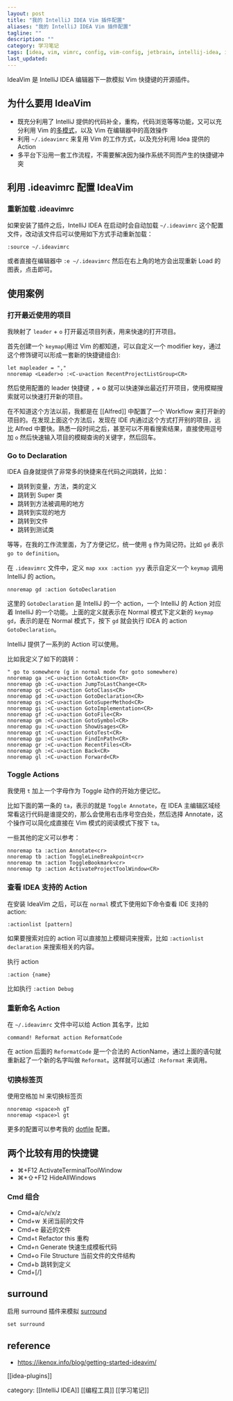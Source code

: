 ```yaml
---
layout: post
title: "我的 IntelliJ IDEA Vim 插件配置"
aliases: "我的 IntelliJ IDEA Vim 插件配置"
tagline: ""
description: ""
category: 学习笔记
tags: [idea, vim, vimrc, config, vim-config, jetbrain, intellij-idea, ide ]
last_updated:
---
```



IdeaVim 是 IntelliJ IDEA 编辑器下一款模拟 Vim 快捷键的开源插件。

## 为什么要用 IdeaVim

- 既充分利用了 IntelliJ 提供的代码补全，重构，代码浏览等等功能，又可以充分利用 Vim 的[多模式](http://einverne.github.io/post/2015/05/vim-mode.html)，以及 Vim 在编辑器中的高效操作
- 利用 `~/.ideavimrc` 来复用 Vim 的工作方式，以及充分利用 Idea 提供的 Action
- 多平台下沿用一套工作流程，不需要解决因为操作系统不同而产生的快捷键冲突


## 利用 .ideavimrc 配置 IdeaVim

### 重新加载 .ideavimrc
如果安装了插件之后，IntelliJ IDEA 在启动时会自动加载 `~/.ideavimrc` 这个配置文件，改动该文件后可以使用如下方式手动重新加载：

	:source ~/.ideavimrc

或者直接在编辑器中 `:e ~/.ideavimrc` 然后在右上角的地方会出现重新 Load 的图表，点击即可。

## 使用案例

### 打开最近使用的项目
我映射了 `leader` + `o` 打开最近项目列表，用来快速的打开项目。

首先创建一个 `keymap`(用过 Vim 的都知道，可以自定义一个 modifier key，通过这个修饰键可以形成一套新的快捷键组合):

```
let mapleader = ","
nnoremap <Leader>o :<C-u>action RecentProjectListGroup<CR>
```

然后使用配置的 leader 快捷键 <kbd>,</kbd> + <kbd>o</kbd> 就可以快速弹出最近打开项目，使用模糊搜索就可以快速打开新的项目。

在不知道这个方法以前，我都是在 [[Alfred]] 中配置了一个 Workflow 来打开新的项目的。在发现上面这个方法后，发现在 IDE 内通过这个方式打开别的项目，远比 Alfred 中要快。熟悉一段时间之后，甚至可以不用看搜索结果，直接使用逗号加 `o` 然后快速输入项目的模糊查询的关键字，然后回车。


### Go to Declaration
IDEA 自身就提供了非常多的快捷来在代码之间跳转，比如：

- 跳转到变量，方法，类的定义
- 跳转到 Super 类
- 跳转到方法被调用的地方
- 跳转到实现的地方
- 跳转到文件
- 跳转到测试类

等等，在我的工作流里面，为了方便记忆，统一使用 `g` 作为简记符。比如 `gd` 表示 `go to definition`。

在 `.ideavimrc` 文件中，定义 `map xxx :action yyy` 表示自定义一个 `keymap` 调用 IntelliJ 的 action。

	nnoremap gd :action GotoDeclaration

这里的 `GotoDeclaration` 是 IntelliJ 的一个 action，一个 IntelliJ 的 Action 对应着 IntelliJ 的一个功能。上面的定义就表示在 Normal 模式下定义新的 `keymap gd`，表示的是在 Normal 模式下，按下 `gd` 就会执行 IDEA 的 action `GotoDeclaration`。

IntelliJ 提供了一系列的 Action 可以使用。

比如我定义了如下的跳转：

```
" go to somewhere (g in normal mode for goto somewhere)
nnoremap ga :<C-u>action GotoAction<CR>
nnoremap gb :<C-u>action JumpToLastChange<CR>
nnoremap gc :<C-u>action GotoClass<CR>
nnoremap gd :<C-u>action GotoDeclaration<CR>
nnoremap gs :<C-u>action GotoSuperMethod<CR>
nnoremap gi :<C-u>action GotoImplementation<CR>
nnoremap gf :<C-u>action GotoFile<CR>
nnoremap gm :<C-u>action GotoSymbol<CR>
nnoremap gu :<C-u>action ShowUsages<CR>
nnoremap gt :<C-u>action GotoTest<CR>
nnoremap gp :<C-u>action FindInPath<CR>
nnoremap gr :<C-u>action RecentFiles<CR>
nnoremap gh :<C-u>action Back<CR>
nnoremap gl :<C-u>action Forward<CR>
```

### Toggle Actions
我使用 `t` 加上一个字母作为 Toggle 动作的开始方便记忆。

比如下面的第一条的 `ta`，表示的就是 `Toggle Annotate`，在 IDEA 主编辑区域经常看这行代码是谁提交的，那么会使用右击序号空白处，然后选择 Annotate，这个操作可以简化成直接在 Vim 模式的阅读模式下按下 `ta`。

一些其他的定义可以参考：

```
nnoremap ta :action Annotate<cr>  
nnoremap tb :action ToggleLineBreakpoint<cr>  
nnoremap tm :action ToggleBookmark<cr>  
nnoremap tp :action ActivateProjectToolWindow<CR>
```


### 查看 IDEA 支持的 Action

在安装 IdeaVim 之后，可以在 `normal` 模式下使用如下命令查看 IDE 支持的 action:

	:actionlist [pattern]

如果要搜索对应的 action 可以直接加上模糊词来搜索，比如 `:actionlist declaration` 来搜索相关的内容。

执行 action

	:action {name}

比如执行 `:action Debug`

### 重新命名 Action

在 `~/.ideavimrc` 文件中可以给 Action 其名字，比如

	command! Reformat action ReformatCode

在 action 后面的 `ReformatCode` 是一个合法的 ActionName，通过上面的语句就重新起了一个新的名字叫做 `Reformat`。这样就可以通过 `:Reformat` 来调用。

### 切换标签页

使用空格加 hl 来切换标签页

	nnoremap <space>h gT
	nnoremap <space>l gt

更多的配置可以参考我的 [dotfile](https://github.com/einverne/dotfiles/blob/master/idea/.ideavimrc) 配置。

## 两个比较有用的快捷键

- ⌘+F12 ActivateTerminalToolWindow
- ⌘+⇧+F12 HideAllWindows


### Cmd 组合

- Cmd+a/c/v/x/z
- Cmd+w 关闭当前的文件
- Cmd+e 最近的文件
- Cmd+t Refactor this 重构
- Cmd+n Generate 快速生成模板代码
- Cmd+o File Structure 当前文件的文件结构
- Cmd+b 跳转到定义
- Cmd+[/]

## surround
启用 surround 插件来模拟 [surround](http://einverne.github.io/post/2015/01/vim-plugin-vim-surround.html)

	set surround



## reference

- <https://ikenox.info/blog/getting-started-ideavim/>


[[idea-plugins]]

category: [[IntelliJ IDEA]] [[编程工具]] [[学习笔记]]

